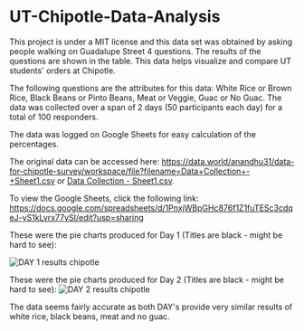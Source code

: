 # UT-Chipotle-Data-Analysis
This project is under a MIT license and this data set was obtained by asking people walking on Guadalupe Street 4 questions. The results of the questions are shown in the table. This data helps visualize and compare UT students' orders at Chipotle. 

The following questions are the attributes for this data: White Rice or Brown Rice, Black Beans or Pinto Beans, Meat or Veggie, Guac or No Guac. The data was collected over a span of 2 days (50 participants each day) for a total of 100 responders. 

The data was logged on Google Sheets for easy calculation of the percentages. 

The original data can be accessed here: https://data.world/anandhu31/data-for-chipotle-survey/workspace/file?filename=Data+Collection+-+Sheet1.csv
or [Data Collection - Sheet1.csv](https://github.com/anandhu31/UT-Chipotle-Data-Analysis/files/8065974/Data.Collection.-.Sheet1.csv).

To view the Google Sheets, click the following link: https://docs.google.com/spreadsheets/d/1PnxjWBpGHc876f1Z1fuTESc3cdqeJ-yS1kLvrx77ySI/edit?usp=sharing

These were the pie charts produced for Day 1 (Titles are black - might be hard to see):

![DAY 1 results chipotle](https://user-images.githubusercontent.com/99701944/153996227-4b77eca8-c443-4d6f-b26f-8f524c4c738b.png)

These were the pie charts produced for Day 2 (Titles are black - might be hard to see):
![DAY 2 results chipotle](https://user-images.githubusercontent.com/99701944/153996265-8b64f2ad-8e6c-4495-bba3-bc900ec2f1f5.png)

The data seems fairly accurate as both DAY's provide very similar results of white rice, black beans, meat and no guac. 
